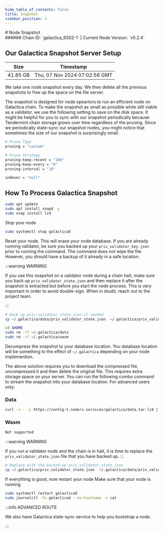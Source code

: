 ```yaml
---
hide_table_of_contents: false
title: Snapshot
sidebar_position: 3
---
```


<div class="h1-with-icon icon-galactica">
# Node Snapshot
</div>
###### Chain ID: `galactica_9302-1` | Current Node Version: `v0.2.4`

## Our Galactica Snapshot Server Setup

| Size   | Timestamp    |
|--------|--------------|
| 41.85 GB | Thu, 07 Nov 2024 07:02:56 GMT  |


We take one node snapshot every day. We then delete all the previous snapshots to free up the space on the file server.

The snapshot is designed for node opeartors to run an efficient node on Galactica chain. To make the snapshot as small as possible while still viable as a validator, we use the following setting to save on the disk space. It might be helpful for you to sync with our snapshot periodically because Tendermint chain storage grows over time regardless of the pruning. Since we periodically state-sync our snapshot nodes, you might notice that sometimes the size of our snapshot is surprisingly small.

```bash title="app.toml"
# Prune Type
pruning = "custom"

# Prune Strategy
pruning-keep-recent = "100"
pruning-keep-every = "0"
pruning-interval = "10"
```

```bash title="config.toml"
indexer = "null"
```

## How To Process Galactica Snapshot
```bash
sudo apt update
sudo apt install snapd -y
sudo snap install lz4
```

Stop your node
```bash
sudo systemctl stop galacticad
```
Reset your node. This will erase your node database. If you are already running validator, be sure you backed up your `priv_validator_key.json` prior to running the command. The command does not wipe the file. However, you should have a backup of it already in a safe location.

:::warning WARNING

If you use this snapshot on a validator node during a chain halt, make sure you back up `priv_validator_state.json` and then replace it after the snapshot is extracted but before you start the node process. This is very important in order to avoid double-sign. When in doubt, reach out to the project team.

:::

```bash
# Back up priv_validator_state.json if needed
cp ~/.galactica/data/priv_validator_state.json  ~/.galactica/priv_validator_state.json

cd $HOME
sudo rm -rf ~/.galactica/data
sudo rm -rf ~/.galactica/wasm
```

Decompress the snapshot to your database location. You database location will be something to the effect of `~/.galactica` depending on your node implemention.

The above solution requires you to download the compressed file, uncompressed it and then delete the original file. This requires extra storage space on your server. You can run the following combo command to stream the snapshot into your database location. For advanced users only:
### Data
```bash
curl -o - -L https://config-t.noders.services/galactica/data.tar.lz4 | lz4 -d | tar -x -C ~/.galactica
```
### Wasm
```bash
Not supported
```

:::warning WARNING

If you run a validator node and the chain is in halt, it is time to replace the `priv_validator_state.json` file that you have backed up.
:::

```bash
# Replace with the backed-up priv_validator_state.json
cp ~/.galactica/priv_validator_state.json  ~/.galactica/data/priv_validator_state.json
```

If everything is good, now restart your node
Make sure that your node is running

```bash
sudo systemctl restart galacticad
sudo journalctl -fu galacticad --no-hostname -o cat
```

:::info ADVANCED ROUTE

We also have Galactica state-sync service to help you bootstrap a node.

:::